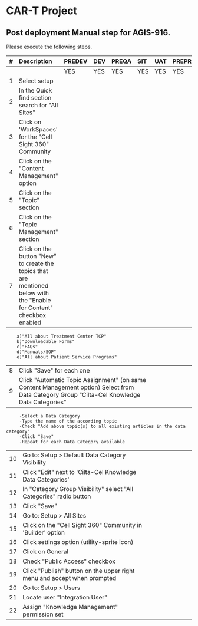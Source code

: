 # CAR-T Project
 
## Post deployment Manual step for AGIS-916.
 
Please execute the following steps. 

| # | Description | PREDEV | DEV | PREQA | SIT | UAT | PREPROD | PRODUCTION |   
|---:|:---|:---|:---|:---|:---|:---|:---|:---|  
|	|	|YES|YES|YES|YES|YES|YES|YES| 
|1|Select setup | | | | | | | |
|2|In the Quick find section search for "All Sites"  | | | | | | | |
|3|Click on 'WorkSpaces' for the "Cell Sight 360" Community | | | | | | | |
|4|Click on the "Content Management" option  | | | | | | | |
|5|Click on the "Topic" section  | | | | | | | |
|6|Click on the "Topic Management" section  | | | | | | | |
|7|Click on the button "New" to create the topics that are mentioned below with the "Enable for Content" checkbox enabled  | | | | | | | |"All about Patient Service Programs"

        a)"All about Treatment Center TCP"
        b)"Downloadable Forms"
        c)"FAQs"
        d)"Manuals/SOP" 
        e)"All about Patient Service Programs"
|   |   ||||||||
|---:|:---|:---|:---|:---|:---|:---|:---|:---|
|8|Click "Save" for each one | | | | | | | |
|9|Click "Automatic Topic Assignment" (on same Content Management option) Select from Data Category Group "Cilta-Cel Knowledge Data Categories" | | | | | | | |
         -Select a Data Category
         -Type the name of the according topic
         -Check "Add above topic(s) to all existing articles in the data category"
         -Click "Save"
         -Repeat for each Data Category available
|   |   ||||||||
|---:|:---|:---|:---|:---|:---|:---|:---|:---|         
|10| Go to:  Setup > Default Data Category Visibility  | | | | | | | |
|11| Click "Edit" next to 'Cilta-Cel Knowledge Data Categories' | | | | | | | |
|12| In "Category Group Visibility" select "All Categories" radio button | | | | | | | |
|13| Click "Save" | | | | | | | |
|14| Go to: Setup > All Sites
|15|Click on the "Cell Sight 360" Community in 'Builder' option  | | | | | | | |
|16| Click settings option (utility-sprite icon) | | | | | | | |
|17| Click on General | | | | | | | |
|18| Check "Public Access" checkbox | | | | | | | |
|19| Click "Publish" button on the upper right menu and accept when prompted | | | | | | | |
|20| Go to: Setup > Users | | | | | | | |
|21| Locate user "Integration User" | | | | | | | |
|22| Assign "Knowledge Management" permission set | | | | | | | |
